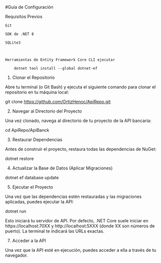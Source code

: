 #Guía de Configuración 

Requisitos Previos

    Git

    SDK de .NET 8

    SQLite3

        

    Herramientas de Entity Framework Core CLI ejecutar

        dotnet tool install --global dotnet-ef


1. Clonar el Repositorio

Abre tu terminal (o Git Bash) y ejecuta el siguiente comando para clonar el repositorio en tu máquina local:


git clone https://github.com/OrtizHenoc/ApiRepo.git


2. Navegar al Directorio del Proyecto

Una vez clonado, navega al directorio de tu proyecto de la API bancaria:


cd ApiRepo/ApiBanck


3. Restaurar Dependencias

Antes de construir el proyecto, restaura todas las dependencias de NuGet:

dotnet restore

4. Actualizar la Base de Datos (Aplicar Migraciones)

dotnet ef database update


5. Ejecutar el Proyecto

Una vez que las dependencias estén restauradas y las migraciones aplicadas, puedes ejecutar la API:

dotnet run

Esto iniciará tu servidor de API. Por defecto, .NET Core suele iniciar en https://localhost:70XX y http://localhost:5XXX (donde XX son números de puerto). La terminal te indicará las URLs exactas.

7. Acceder a la API

Una vez que la API esté en ejecución, puedes acceder a ella a través de tu navegador.